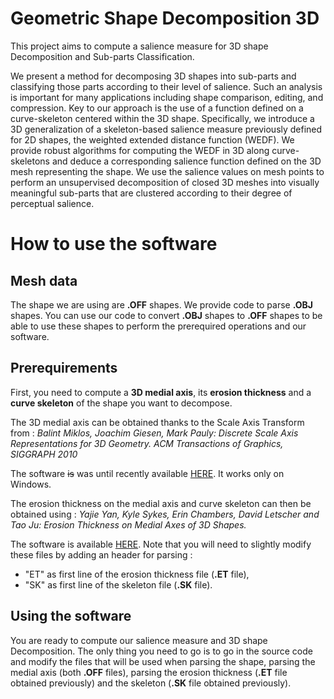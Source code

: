 # Geometric Shape Decomposition 3D

This project aims to compute a salience measure for 3D shape
Decomposition and Sub-parts Classification.

We present a method for decomposing 3D shapes into sub-parts and classifying 
those parts according to their level of salience. Such an analysis is important 
for many applications including shape comparison, editing, and compression. Key 
to our approach is the use of a function defined on a curve-skeleton centered 
within the 3D shape. Specifically, we introduce a 3D generalization of a 
skeleton-based salience measure previously defined for 2D shapes, the weighted 
extended distance function (WEDF). We provide robust algorithms for computing 
the WEDF in 3D along curve-skeletons and deduce a corresponding salience 
function defined on the 3D mesh representing the shape. We use the salience 
values on mesh points to perform an unsupervised decomposition of closed 3D 
meshes into visually meaningful sub-parts that are clustered according to their 
degree of perceptual salience.

# How to use the software

## Mesh data

The shape we are using are **.OFF** shapes. We provide code to parse **.OBJ**
shapes. You can use our code to convert **.OBJ** shapes to **.OFF** shapes to be
able to use these shapes to perform the prerequired operations and our software.

## Prerequirements

First, you need to compute a **3D medial axis**, its **erosion thickness** and a 
**curve skeleton** of the shape you want to decompose.

The 3D medial axis can be obtained thanks to the Scale Axis Transform from :
*Balint Miklos, Joachim Giesen, Mark Pauly: Discrete Scale Axis Representations* 
*for 3D Geometry. ACM Transactions of Graphics, SIGGRAPH 2010*

The software ~~is~~ was until recently available [HERE](http://www.balintmiklos.com/mesecina/).
It works only on Windows.

The erosion thickness on the medial axis and  curve skeleton can then be obtained using :
*Yajie Yan, Kyle Sykes, Erin Chambers, David Letscher and Tao Ju: Erosion Thickness*
*on Medial Axes of 3D Shapes.*

The software is available [HERE](http://students.cec.wustl.edu/~yajieyan/).
Note that you will need to slightly modify these files by adding an header for 
parsing :
* "ET" as first line of the erosion thickness file (**.ET** file),
* "SK" as first line of the skeleton file (**.SK** file).

## Using the software

You are ready to compute our salience measure and 3D shape Decomposition.
The only thing you need to go is to go in the source code and modify the files 
that will be used when parsing the shape, parsing the medial axis (both **.OFF** files),
parsing the erosion thickness (**.ET** file obtained previously) and the skeleton 
(**.SK** file obtained previously).

